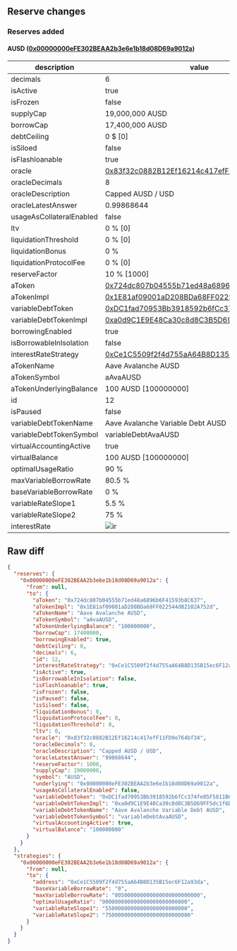 ## Reserve changes

### Reserves added

#### AUSD ([0x00000000eFE302BEAA2b3e6e1b18d08D69a9012a](https://snowtrace.io/address/0x00000000eFE302BEAA2b3e6e1b18d08D69a9012a))

| description | value |
| --- | --- |
| decimals | 6 |
| isActive | true |
| isFrozen | false |
| supplyCap | 19,000,000 AUSD |
| borrowCap | 17,400,000 AUSD |
| debtCeiling | 0 $ [0] |
| isSiloed | false |
| isFlashloanable | true |
| oracle | [0x83f32c0882B12Ef16214c417efF11FD9e764bf34](https://snowtrace.io/address/0x83f32c0882B12Ef16214c417efF11FD9e764bf34) |
| oracleDecimals | 8 |
| oracleDescription | Capped AUSD / USD |
| oracleLatestAnswer | 0.99868644 |
| usageAsCollateralEnabled | false |
| ltv | 0 % [0] |
| liquidationThreshold | 0 % [0] |
| liquidationBonus | 0 % |
| liquidationProtocolFee | 0 % [0] |
| reserveFactor | 10 % [1000] |
| aToken | [0x724dc807b04555b71ed48a6896b6F41593b8C637](https://snowtrace.io/address/0x724dc807b04555b71ed48a6896b6F41593b8C637) |
| aTokenImpl | [0x1E81af09001aD208BDa68FF022544dB2102A752d](https://snowtrace.io/address/0x1E81af09001aD208BDa68FF022544dB2102A752d) |
| variableDebtToken | [0xDC1fad70953Bb3918592b6fCc374fe05F5811B6a](https://snowtrace.io/address/0xDC1fad70953Bb3918592b6fCc374fe05F5811B6a) |
| variableDebtTokenImpl | [0xa0d9C1E9E48Ca30c8d8C3B5D69FF5dc1f6DFfC24](https://snowtrace.io/address/0xa0d9C1E9E48Ca30c8d8C3B5D69FF5dc1f6DFfC24) |
| borrowingEnabled | true |
| isBorrowableInIsolation | false |
| interestRateStrategy | [0xCe1C5509f2f4d755aA64B8D135B15ec6F12a93da](https://snowtrace.io/address/0xCe1C5509f2f4d755aA64B8D135B15ec6F12a93da) |
| aTokenName | Aave Avalanche AUSD |
| aTokenSymbol | aAvaAUSD |
| aTokenUnderlyingBalance | 100 AUSD [100000000] |
| id | 12 |
| isPaused | false |
| variableDebtTokenName | Aave Avalanche Variable Debt AUSD |
| variableDebtTokenSymbol | variableDebtAvaAUSD |
| virtualAccountingActive | true |
| virtualBalance | 100 AUSD [100000000] |
| optimalUsageRatio | 90 % |
| maxVariableBorrowRate | 80.5 % |
| baseVariableBorrowRate | 0 % |
| variableRateSlope1 | 5.5 % |
| variableRateSlope2 | 75 % |
| interestRate | ![ir](https://dash.onaave.com/api/static?variableRateSlope1=55000000000000000000000000&variableRateSlope2=750000000000000000000000000&optimalUsageRatio=900000000000000000000000000&baseVariableBorrowRate=0&maxVariableBorrowRate=805000000000000000000000000) |


## Raw diff

```json
{
  "reserves": {
    "0x00000000eFE302BEAA2b3e6e1b18d08D69a9012a": {
      "from": null,
      "to": {
        "aToken": "0x724dc807b04555b71ed48a6896b6F41593b8C637",
        "aTokenImpl": "0x1E81af09001aD208BDa68FF022544dB2102A752d",
        "aTokenName": "Aave Avalanche AUSD",
        "aTokenSymbol": "aAvaAUSD",
        "aTokenUnderlyingBalance": "100000000",
        "borrowCap": 17400000,
        "borrowingEnabled": true,
        "debtCeiling": 0,
        "decimals": 6,
        "id": 12,
        "interestRateStrategy": "0xCe1C5509f2f4d755aA64B8D135B15ec6F12a93da",
        "isActive": true,
        "isBorrowableInIsolation": false,
        "isFlashloanable": true,
        "isFrozen": false,
        "isPaused": false,
        "isSiloed": false,
        "liquidationBonus": 0,
        "liquidationProtocolFee": 0,
        "liquidationThreshold": 0,
        "ltv": 0,
        "oracle": "0x83f32c0882B12Ef16214c417efF11FD9e764bf34",
        "oracleDecimals": 8,
        "oracleDescription": "Capped AUSD / USD",
        "oracleLatestAnswer": "99868644",
        "reserveFactor": 1000,
        "supplyCap": 19000000,
        "symbol": "AUSD",
        "underlying": "0x00000000eFE302BEAA2b3e6e1b18d08D69a9012a",
        "usageAsCollateralEnabled": false,
        "variableDebtToken": "0xDC1fad70953Bb3918592b6fCc374fe05F5811B6a",
        "variableDebtTokenImpl": "0xa0d9C1E9E48Ca30c8d8C3B5D69FF5dc1f6DFfC24",
        "variableDebtTokenName": "Aave Avalanche Variable Debt AUSD",
        "variableDebtTokenSymbol": "variableDebtAvaAUSD",
        "virtualAccountingActive": true,
        "virtualBalance": "100000000"
      }
    }
  },
  "strategies": {
    "0x00000000eFE302BEAA2b3e6e1b18d08D69a9012a": {
      "from": null,
      "to": {
        "address": "0xCe1C5509f2f4d755aA64B8D135B15ec6F12a93da",
        "baseVariableBorrowRate": "0",
        "maxVariableBorrowRate": "805000000000000000000000000",
        "optimalUsageRatio": "900000000000000000000000000",
        "variableRateSlope1": "55000000000000000000000000",
        "variableRateSlope2": "750000000000000000000000000"
      }
    }
  }
}
```